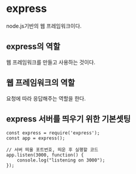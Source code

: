 # express

node.js기반의 웹 프레임워크이다.

## express의 역할

웹 프레임워크를 만들고 사용하는 것이다.

## 웹 프레임워크의 역할

요청에 따라 응답해주는 역할을 한다.

## express 서버를 띄우기 위한 기본셋팅

```
const express = require('express');
const app = express();

// 서버 띄울 포트번호, 띄운 후 실행할 코드
app.listen(3000, function() {
    console.log("listening on 3000");
});
```

